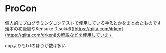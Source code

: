 # ProCon
個人的にプログラミングコンテストで使用している手法とかをまとめたものです  
蟻本の初級編やKensuke Otsuki様([https://qiita.com/drken](https://qiita.com/drken))の解説などを使用しています

cppよりもtxtのほうが数は多い
